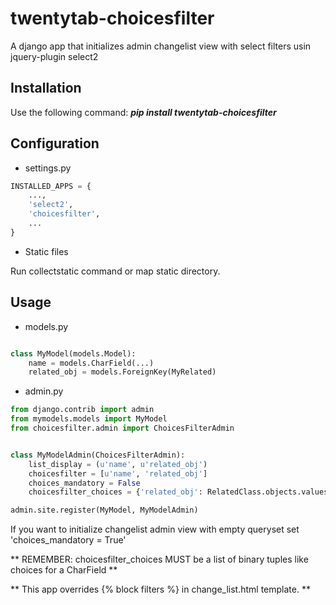 twentytab-choicesfilter
=======================

A django app that initializes admin changelist view with select filters usin jquery-plugin select2

## Installation

Use the following command: <b><i>pip install twentytab-choicesfilter</i></b>

## Configuration

- settings.py

```py
INSTALLED_APPS = {
    ...,
    'select2',
    'choicesfilter',
    ...
}
```


- Static files

Run collectstatic command or map static directory.

## Usage

- models.py

```py

class MyModel(models.Model):
    name = models.CharField(...)
    related_obj = models.ForeignKey(MyRelated)

```

- admin.py

```py
from django.contrib import admin
from mymodels.models import MyModel
from choicesfilter.admin import ChoicesFilterAdmin


class MyModelAdmin(ChoicesFilterAdmin):
    list_display = (u'name', u'related_obj')
    choicesfilter = [u'name', 'related_obj']
    choices_mandatory = False
    choicesfilter_choices = {'related_obj': RelatedClass.objects.values_list('pk', 'obj_field').all()}

admin.site.register(MyModel, MyModelAdmin)
```

If you want to initialize changelist admin view with empty queryset set 'choices_mandatory = True'

** REMEMBER: choicesfilter_choices MUST be a list of binary tuples like choices for a CharField **

** This app overrides {% block filters %} in change_list.html template. **
